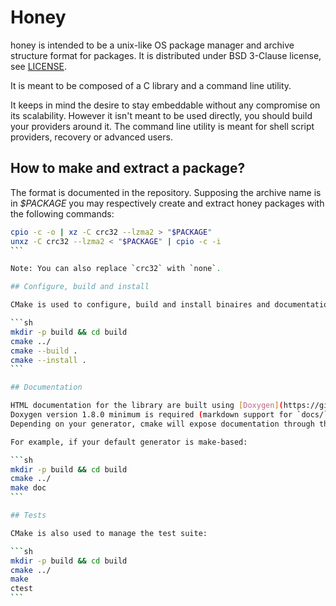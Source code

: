# Honey
  
honey is intended to be a unix-like OS package manager and
archive structure format for packages. It is distributed under BSD 3-Clause
license, see [LICENSE](https://github.com/ValentinDebon/honey/blob/master/LICENSE).

It is meant to be composed of a C library and a command line utility.

It keeps in mind the desire to stay embeddable without
any compromise on its scalability. However it isn't
meant to be used directly, you should build your
providers around it. The command line utility is meant for
shell script providers, recovery or advanced users.

## How to make and extract a package?

The format is documented in the repository. Supposing the archive name is in _$PACKAGE_
you may respectively create and extract honey packages with the following commands:

````sh
cpio -c -o | xz -C crc32 --lzma2 > "$PACKAGE"
unxz -C crc32 --lzma2 < "$PACKAGE" | cpio -c -i
```

Note: You can also replace `crc32` with `none`.

## Configure, build and install

CMake is used to configure, build and install binaires and documentations, version 3.14 minimum is required:

```sh
mkdir -p build && cd build
cmake ../
cmake --build .
cmake --install .
```

## Documentation

HTML documentation for the library are built using [Doxygen](https://github.com/doxygen/doxygen).
Doxygen version 1.8.0 minimum is required (markdown support for `docs/` files).
Depending on your generator, cmake will expose documentation through the `doc` target.

For example, if your default generator is make-based:

```sh
mkdir -p build && cd build
cmake ../
make doc
```

## Tests

CMake is also used to manage the test suite:

```sh
mkdir -p build && cd build
cmake ../
make
ctest
```


